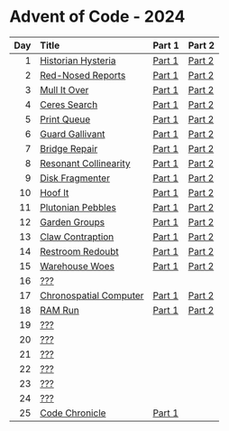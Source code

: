 # Advent of Code - 2024

| Day | Title | Part 1 | Part 2 |
| --: | :---- | :----- | :----- |
| 1 | [Historian Hysteria](https://adventofcode.com/2024/day/1) | [Part 1](D01/PartA.cs) | [Part 2](D01/PartB.cs) |
| 2 | [Red-Nosed Reports](https://adventofcode.com/2024/day/2) | [Part 1](D02/PartA.cs) | [Part 2](D02/PartB.cs) |
| 3 | [Mull It Over](https://adventofcode.com/2024/day/3) | [Part 1](D03/PartA.cs) | [Part 2](D03/PartB.cs) |
| 4 | [Ceres Search](https://adventofcode.com/2024/day/4) | [Part 1](D04/PartA.cs) | [Part 2](D04/PartB.cs) |
| 5 | [Print Queue](https://adventofcode.com/2024/day/5) | [Part 1](D05/PartA.cs) | [Part 2](D05/PartB.cs) |
| 6 | [Guard Gallivant](https://adventofcode.com/2024/day/6) | [Part 1](D06/PartA.cs) | [Part 2](D06/PartB.cs) |
| 7 | [Bridge Repair](https://adventofcode.com/2024/day/7) | [Part 1](D07/PartA.cs) | [Part 2](D07/PartB.cs) |
| 8 | [Resonant Collinearity](https://adventofcode.com/2024/day/8) | [Part 1](D08/PartA.cs) | [Part 2](D08/PartB.cs) |
| 9 | [Disk Fragmenter](https://adventofcode.com/2024/day/9) | [Part 1](D09/PartA.cs) | [Part 2](D09/PartB.cs) |
| 10 | [Hoof It](https://adventofcode.com/2024/day/10) | [Part 1](D10/PartA.cs) | [Part 2](D10/PartB.cs) |
| 11 | [Plutonian Pebbles](https://adventofcode.com/2024/day/11) | [Part 1](D11/PartA.cs) | [Part 2](D11/PartB.cs) |
| 12 | [Garden Groups](https://adventofcode.com/2024/day/12) | [Part 1](D12/PartA.cs) | [Part 2](D12/PartB.cs) |
| 13 | [Claw Contraption](https://adventofcode.com/2024/day/13) | [Part 1](D13/PartA.cs) | [Part 2](D13/PartB.cs) |
| 14 | [Restroom Redoubt](https://adventofcode.com/2024/day/14) | [Part 1](D14/PartA.cs) | [Part 2](D14/PartB.cs) |
| 15 | [Warehouse Woes](https://adventofcode.com/2024/day/15) | [Part 1](D15/PartA.cs) | [Part 2](D15/PartB.cs) |
| 16 | [???](https://adventofcode.com/2024/day/16) |  |  |
| 17 | [Chronospatial Computer](https://adventofcode.com/2024/day/17) | [Part 1](D17/PartA.cs) | [Part 2](D17/PartB.cs) |
| 18 | [RAM Run](https://adventofcode.com/2024/day/18) | [Part 1](D18/PartA.cs) | [Part 2](D18/PartB.cs) |
| 19 | [???](https://adventofcode.com/2024/day/19) |  |  |
| 20 | [???](https://adventofcode.com/2024/day/20) |  |  |
| 21 | [???](https://adventofcode.com/2024/day/21) |  |  |
| 22 | [???](https://adventofcode.com/2024/day/22) |  |  |
| 23 | [???](https://adventofcode.com/2024/day/23) |  |  |
| 24 | [???](https://adventofcode.com/2024/day/24) |  |  |
| 25 | [Code Chronicle](https://adventofcode.com/2024/day/25) | [Part 1](D25/PartA.cs) |  |
